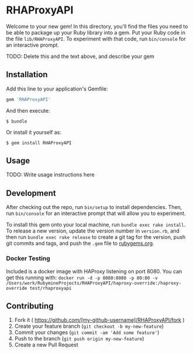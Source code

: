 # RHAProxyAPI

Welcome to your new gem! In this directory, you'll find the files you need to be able to package up your Ruby library into a gem. Put your Ruby code in the file `lib/RHAProxyAPI`. To experiment with that code, run `bin/console` for an interactive prompt.

TODO: Delete this and the text above, and describe your gem

## Installation

Add this line to your application's Gemfile:

```ruby
gem 'RHAProxyAPI'
```

And then execute:

    $ bundle

Or install it yourself as:

    $ gem install RHAProxyAPI

## Usage

TODO: Write usage instructions here

## Development

After checking out the repo, run `bin/setup` to install dependencies. Then, run `bin/console` for an interactive prompt that will allow you to experiment. 

To install this gem onto your local machine, run `bundle exec rake install`. To release a new version, update the version number in `version.rb`, and then run `bundle exec rake release` to create a git tag for the version, push git commits and tags, and push the `.gem` file to [rubygems.org](https://rubygems.org).

### Docker Testing
Included is a docker image with HAProxy listening on port 8080.
You can get this running with:
```docker run -d -p 8080:8080 -p 80:80 -v /Users/work/RubymineProjects/RHAProxyAPI/haproxy-override:/haproxy-override test/rhaproxyapi```

## Contributing

1. Fork it ( https://github.com/[my-github-username]/RHAProxyAPI/fork )
2. Create your feature branch (`git checkout -b my-new-feature`)
3. Commit your changes (`git commit -am 'Add some feature'`)
4. Push to the branch (`git push origin my-new-feature`)
5. Create a new Pull Request
